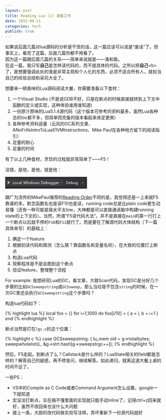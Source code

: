 ```yaml
---
layout: post
title: Reading Lua (1) 准备工作
date: 2015-09-11
categories: tech
publish: true
---
```


如果说后面几篇对lua源码的分析是干货的话，这一篇应该可以说是“废话”了。但事实上，看完了这篇，后面几篇你都不用看了。    
因为这一篇跟后面几篇的关系——简单来说就是——渔和鱼。     
在这一篇，我只写**自己**是怎样读代码的，而不提具体的代码。之所以把**自己**\<b\>了，是想要强调此处的渔是非常主观和个人化的东西，必须不适合所有人，就权当自己的经验总结和采坑大全了。

想要来一顿美味的Lua源码阅读大餐，你需要准备以下食材：

1.  一个Visual Studio (不是说GDB不好，只是在断点的时候直接就转到上下文中函数的定义或实现，这种体验谁用谁知道)
2.  一份原汁原味的Lua5.1.4源代码（这个版本可参考的资料最多，虽然Lua各种总的loc都不多，但简单而完备的版本看起来肯定更爽）
3.  各种参考资料适量（云风的GC系列文章、ANoFrillsIntroToLua51VMInstructions、Mike Paul在各种地方留下的阅读指引）
4.  足量的耐心
5.  足量的时间

有了以上几种食材，烹饪的过程就异常简单了——F5！

没错，是他，是他，就是他：

![F5](/assets/images/F5.jpg)

跟广为流传的MikePaul推荐的[Reading Order](https://www.reddit.com/comments/63hth/ask_reddit_which_oss_codebases_out_there_are_so/c02pxbp)不同的是，我觉得还是一上来就F5靠谱的多。默念函数名也是读F10也是读，running code总是比plain code更生动易懂（还有一种可能是我水平太low，大神都是可以直接通读脑中构建running state的上下文的）。当然，所谓“F5读代码大法”，并不是直接在`main`的第一行打上一个断点以后就不停的`F10`和`F11`就行了。而是要在了解源代码大体结构（下一篇具体来写）的基础上：

1.  确定一个feature
2.  根据初读代码和猜测（怎么猜？靠函数名和变量名呗），在大致的位置打上断点
3.  构造Lua代码
4.  观察程序是不是会跑到这个断点
5.  验证feature，整理整个流程

For example: 我想研究Lua的GC，看文章，大致Scan代码，发现GC是分好几个步骤的比如`GCSsweepstring`或`GCSsweep`，那么当垃圾不包含`string`的时候，在一次GC里还会执行`GCSsweepstring`这个步骤吗？

构造lua代码如下：

{% highlight lua %}
local foo = {}
for i=1,1000 do
	foo[i/10] = { a = i, b = i+1 }
end
{% endhighlight %}

断点当然是打在`lgc.c`的这个位置：

{% highlight c %}
	case GCSsweepstring: {
		lu_mem old = g->totalbytes;
		sweepwholelist(L, &g->strt.hash[g->sweepstrgc++]);
{% endhighlight %}

然后，F5走起。到断点了么？Callstack是什么样的？LuaState相关的field都是怎样的？解答自己的疑惑，再不停发问，继续解答。如此递归，就离这道大餐上桌的时间不远了。

一些PS：

*  VS中的Compile as C Code或者Command Argument怎么设置，google一下就知道
*  宏没法打断点，实在搞不懂里面的实现就只能手动inline了，记得ctrl+z回来就好，虽然不改回来也没什么大问题
*  接上一条，大胆的改代码做实验写注释，弄坏重新下一份源代码就好